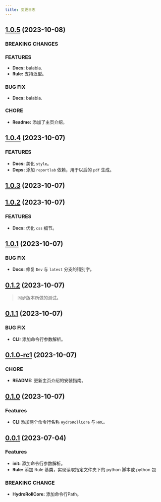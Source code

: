 ```yaml
---
title: 变更日志
---
```


## [1.0.5](https://github.com/HydroRoll-Team/HydroRollCore/compare/v1.0.3...v1.0.4) (2023-10-08)

###  BREAKING CHANGES

### FEATURES

* **Docs:** balabla.
* **Rule:** 支持泛型。

### BUG FIX
* **Docs:** balabla.

### CHORE

* **Readme:** 添加了主页介绍。


## [1.0.4](https://github.com/HydroRoll-Team/HydroRollCore/compare/v1.0.3...v1.0.4) (2023-10-07)

### FEATURES

* **Docs:** 美化 `style`。
* **Deps:** 添加 `reportlab` 依赖，用于以后的 `pdf` 生成。


## [1.0.3](https://github.com/HydroRoll-Team/HydroRollCore/compare/v1.0.2...v1.0.3) (2023-10-07)


## [1.0.2](https://github.com/HydroRoll-Team/HydroRollCore/compare/v1.0.1...v1.0.2) (2023-10-07)

### FEATURES

* **Docs:** 优化 `css` 细节。


## [1.0.1](https://github.com/HydroRoll-Team/HydroRollCore/compare/v0.1.2...v1.0.1) (2023-10-07)

### BUG FIX

* **Docs:** 修复 `Dev` 与 `latest` 分支的错别字。


## [0.1.2](https://github.com/HydroRoll-Team/HydroRollCore/compare/v0.1.1...v0.1.2) (2023-10-07)

> 同步版本所做的测试。


## [0.1.1](https://github.com/HydroRoll-Team/HydroRollCore/compare/v0.1.0...v0.1.1) (2023-10-07)

### BUG FIX

* **CLI:** 添加命令行参数解析。


## [0.1.0-rc1](https://github.com/HydroRoll-Team/HydroRollCore/compare/v0.1.0...v0.1.0-rc1) (2023-10-07)

### CHORE

* **README:** 更新主页介绍的安装指南。


## [0.1.0](https://github.com/HydroRoll-Team/HydroRollCore/commits/v0.0.1..v0.1.0) (2023-10-07)

### Features

* **CLI** 添加两个命令行名称 `HydroRollCore` 与 `HRC`。


## [0.0.1](https://github.com/HydroRoll-Team/HydroRollCore/commits/v0.0.1) (2023-07-04)

### Features

* **__init__:** 添加命令行参数解析。
* **Rule:** 添加 Rule 基类，实现读取指定文件夹下的 python 脚本或 python 包

### BREAKING CHANGE

* **HydroRollCore:** 添加命令行Path。
